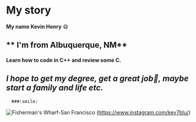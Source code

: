 # My story 
__My name Kevin Henry__ :smile: 
## ** I'm from Albuquerque, NM** 
#### Learn how to code in C++ and review some C. 
## __*I hope to get my degree, get a great job:tada:, maybe start a family and life etc.*__ 
      ###:smile:        
 ![Fisherman's Wharf-San Francisco](https://photos.app.goo.gl/yHjHCM7kdbivKA9a9) 
(https://www.instagram.com/kev7blu/) 
